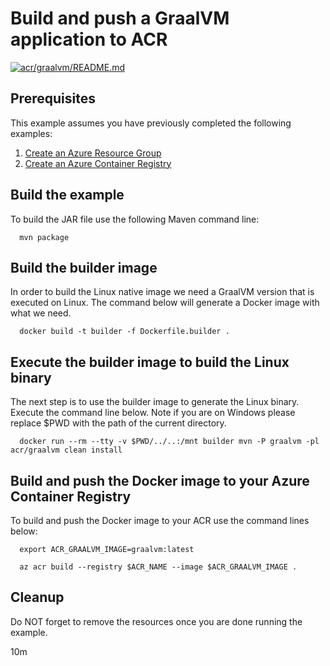 
# Build and push a GraalVM application to ACR

[![acr/graalvm/README.md](https://github.com/Azure-Samples/java-on-azure-examples/actions/workflows/acr_graalvm_README_md.yml/badge.svg)](https://github.com/Azure-Samples/java-on-azure-examples/actions/workflows/acr_graalvm_README_md.yml)

## Prerequisites

This example assumes you have previously completed the following examples:

1. [Create an Azure Resource Group](../../group/create/README.md)
1. [Create an Azure Container Registry](../create/README.md)

<!-- 

  if [[ -z $REGION ]]; then
    export REGION=westus
  fi

  -->
<!-- workflow.cron(0 14 * * 5) -->
<!-- workflow.include(../create/README.md) -->

## Build the example

<!-- workflow.run()

  cd acr/graalvm

  -->

To build the JAR file use the following Maven command line:

```shell
  mvn package
```

## Build the builder image

In order to build the Linux native image we need a GraalVM version that is 
executed on Linux. The command below will generate a Docker image with what we
need.

```shell
  docker build -t builder -f Dockerfile.builder .
```

## Execute the builder image to build the Linux binary

The next step is to use the builder image to generate the Linux binary. Execute
the command line below. Note if you are on Windows please replace $PWD with the
path of the current directory.

```shell
  docker run --rm --tty -v $PWD/../..:/mnt builder mvn -P graalvm -pl acr/graalvm clean install  
```

## Build and push the Docker image to your Azure Container Registry

To build and push the Docker image to your ACR use the command lines below:

```shell
  export ACR_GRAALVM_IMAGE=graalvm:latest

  az acr build --registry $ACR_NAME --image $ACR_GRAALVM_IMAGE .
```

<!-- workflow.run()

  cd ../..

  -->

<!-- workflow.directOnly()

  export RESULT=$(az acr repository show --name $ACR_NAME --image $ACR_GRAALVM_IMAGE)
  az group delete --name $RESOURCE_GROUP --yes || true
  if [[ -z $RESULT ]]; then
    echo "Unable to find $ACR_GRAALVM_IMAGE image"
    exit 1
  fi

  -->

## Cleanup

Do NOT forget to remove the resources once you are done running the example.

10m

